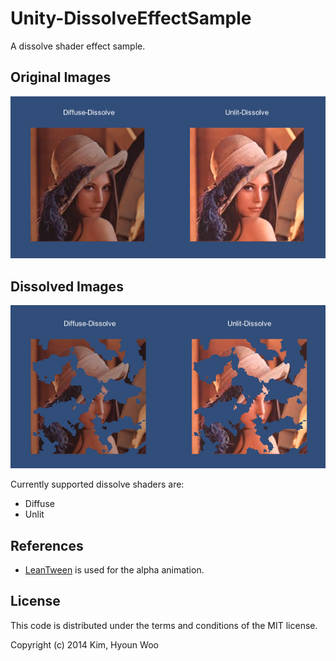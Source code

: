 Unity-DissolveEffectSample
==========================

A dissolve shader effect sample.

Original Images
---------------
![Original Images](./images/dissolve01.png "Dissolve Shader")

Dissolved Images
---------------
![Dissolved Images](./images/dissolve02.png "Dissolve Shader")

Currently supported dissolve shaders are:
* Diffuse
* Unlit


References
----------
* [LeanTween](https://github.com/dentedpixel/LeanTween) is used for the alpha animation.


License
-------

This code is distributed under the terms and conditions of the MIT license.

Copyright (c) 2014 Kim, Hyoun Woo